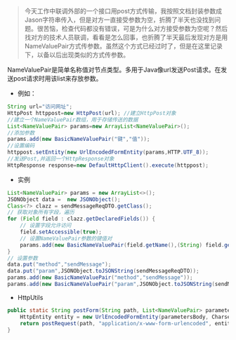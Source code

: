 > 今天工作中联调外部的一个接口用post方式传输，我按照文档封装参数成Jason字符串传入，但是对方一直接受参数为空，折腾了半天也没找到问题。很苦恼，检查代码都没有错误，可是为什么对方接受参数为空呢？然后找对方的技术人员联调，看看是怎么回事，也折腾了半天最后发现对方是用NameValuePair方式传参数。虽然这个方式已经过时了，但是在这里记录下，以备以后出现类似的方式传参数。

NameValuePair是简单名称值对节点类型。多用于Java像url发送Post请求。在发送post请求时用该list来存放参数。  
- 例如：  

```java
String url="访问网址";  
HttpPost httppost=new HttpPost(url); //建立HttpPost对象  
//建立一个NameValuePair数组，用于存储传送的数据  
List<NameValuePair> params=new ArrayList<NameValuePair>();  
//添加参数  
params.add(new BasicNameValuePair("键","值"));  
//设置编码  
httppost.setEntity(new UrlEncodedFormEntity(params,HTTP.UTF_8));  
//发送Post,并返回一个HttpResponse对象  
HttpResponse response=new DefaultHttpClient().execute(httppost);
```

- 实例

```java
List<NameValuePair> params = new ArrayList<>();  
JSONObject data =  new JSONObject();  
Class<?> clazz = sendMessageReqDTO.getClass();
// 获取对象所有字段，遍历
for (Field field : clazz.getDeclaredFields()) {  
	// 设置字段允许访问
    field.setAccessible(true);  
    // 设置NameValuePair参数的键值对
    params.add(new BasicNameValuePair(field.getName(),(String) field.get(sendMessageReqDTO)));  
}  
// 设置参数
data.put("method","sendMessage");  
data.put("param",JSONObject.toJSONString(sendMessageReqDTO));  
params.add(new BasicNameValuePair("method","sendMessage"));  
params.add(new BasicNameValuePair("param",JSONObject.toJSONString(sendMessageReqDTO)));
```
- HttpUtils
```java
public static String postForm(String path, List<NameValuePair> parametersBody) throws PssPwException {  
    HttpEntity entity = new UrlEncodedFormEntity(parametersBody, Charsets.UTF_8);  
    return postRequest(path, "application/x-www-form-urlencoded", entity);  
}
```